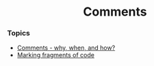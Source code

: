 <h1 align="center">Comments</h1>

### Topics

- [Comments - why, when, and how?](https://github.com/algorodev/python-essentials-cisco-certification/tree/main/comments/comments)
- [Marking fragments of code](https://github.com/algorodev/python-essentials-cisco-certification/tree/main/comments/fragment-code)
